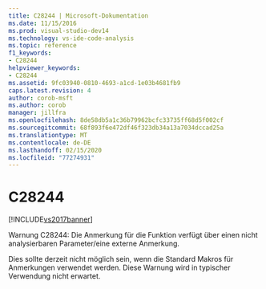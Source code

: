 ```yaml
---
title: C28244 | Microsoft-Dokumentation
ms.date: 11/15/2016
ms.prod: visual-studio-dev14
ms.technology: vs-ide-code-analysis
ms.topic: reference
f1_keywords:
- C28244
helpviewer_keywords:
- C28244
ms.assetid: 9fc03940-0810-4693-a1cd-1e03b4681fb9
caps.latest.revision: 4
author: corob-msft
ms.author: corob
manager: jillfra
ms.openlocfilehash: 8de58db5a1c36b79962bcfc33735ff68d5f002cf
ms.sourcegitcommit: 68f893f6e472df46f323db34a13a7034dccad25a
ms.translationtype: MT
ms.contentlocale: de-DE
ms.lasthandoff: 02/15/2020
ms.locfileid: "77274931"
---
```

# <a name="c28244"></a>C28244
[!INCLUDE[vs2017banner](../includes/vs2017banner.md)]

Warnung C28244: Die Anmerkung für die Funktion verfügt über einen nicht analysierbaren Parameter/eine externe Anmerkung.  
  
 Dies sollte derzeit nicht möglich sein, wenn die Standard Makros für Anmerkungen verwendet werden. Diese Warnung wird in typischer Verwendung nicht erwartet.
